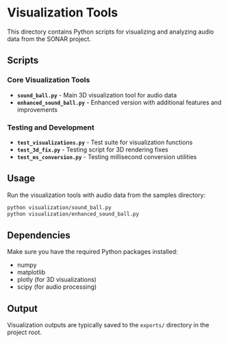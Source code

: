 # Visualization Tools

This directory contains Python scripts for visualizing and analyzing audio data from the SONAR project.

## Scripts

### Core Visualization Tools
- **`sound_ball.py`** - Main 3D visualization tool for audio data
- **`enhanced_sound_ball.py`** - Enhanced version with additional features and improvements

### Testing and Development
- **`test_visualizations.py`** - Test suite for visualization functions
- **`test_3d_fix.py`** - Testing script for 3D rendering fixes
- **`test_ms_conversion.py`** - Testing millisecond conversion utilities

## Usage

Run the visualization tools with audio data from the samples directory:

```bash
python visualization/sound_ball.py
python visualization/enhanced_sound_ball.py
```

## Dependencies

Make sure you have the required Python packages installed:
- numpy
- matplotlib
- plotly (for 3D visualizations)
- scipy (for audio processing)

## Output

Visualization outputs are typically saved to the `exports/` directory in the project root.